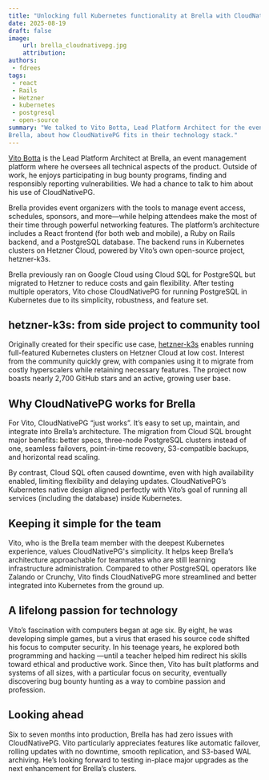 ```yaml
---
title: "Unlocking full Kubernetes functionality at Brella with CloudNativePG and Hetzner"
date: 2025-08-19
draft: false
image:
    url: brella_cloudnativepg.jpg
    attribution:
authors:
 - fdrees
tags:
 - react
 - Rails
 - Hetzner
 - kubernetes
 - postgresql
 - open-source
summary: "We talked to Vito Botta, Lead Platform Architect for the event management platform 
Brella, about how CloudNativePG fits in their technology stack." 
---
```


[Vito Botta](https://www.linkedin.com/in/vitobotta/) is the Lead Platform Architect at Brella, an event management 
platform where he oversees all technical aspects of the product. Outside of 
work, he enjoys participating in bug bounty programs, finding and responsibly 
reporting vulnerabilities. We had a chance to talk to him about his use of 
CloudNativePG.

Brella provides event organizers with the tools to manage event access, 
schedules, sponsors, and more—while helping attendees make the most of 
their time through powerful networking features. The platform’s architecture 
includes a React frontend (for both web and mobile), a Ruby on Rails backend, 
and a PostgreSQL database. The backend runs in Kubernetes clusters on Hetzner 
Cloud, powered by Vito’s own open-source project, hetzner-k3s.

Brella previously ran on Google Cloud using Cloud SQL for PostgreSQL but 
migrated to Hetzner to reduce costs and gain flexibility. After testing multiple 
operators, Vito chose CloudNativePG for running PostgreSQL in Kubernetes due to 
its simplicity, robustness, and feature set.

## hetzner-k3s: from side project to community tool
Originally created for their specific use case, [hetzner-k3s](https://github.com/vitobotta/hetzner-k3s) enables running 
full-featured Kubernetes clusters on Hetzner Cloud at low cost. Interest from 
the community quickly grew, with companies using it to migrate from costly 
hyperscalers while retaining necessary features. The project now boasts nearly 
2,700 GitHub stars and an active, growing user base.

## Why CloudNativePG works for Brella

For Vito, CloudNativePG “just works”. It’s easy to set up, maintain, and
integrate into Brella’s architecture. The migration from Cloud SQL brought major 
benefits: better specs, three-node PostgreSQL clusters instead of one, seamless 
failovers, point-in-time recovery, S3-compatible backups, and horizontal read 
scaling.

By contrast, Cloud SQL often caused downtime, even with high availability 
enabled, limiting flexibility and delaying updates. CloudNativePG’s Kubernetes 
native design aligned perfectly with Vito’s goal of running all services 
(including the database) inside Kubernetes.

## Keeping it simple for the team

Vito, who is the Brella team member with the deepest Kubernetes experience, 
values CloudNativePG's simplicity. It helps keep Brella’s architecture 
approachable for teammates who are still learning infrastructure administration. 
Compared to other PostgreSQL operators like Zalando or Crunchy, Vito finds 
CloudNativePG more streamlined and better integrated into Kubernetes from the 
ground up.

## A lifelong passion for technology
Vito’s fascination with computers began at age six. By eight, he was developing 
simple games, but a virus that erased his source code shifted his focus to 
computer security. In his teenage years, he explored both programming and hacking
—until a teacher helped him redirect his skills toward ethical and productive work. 
Since then, Vito has built platforms and systems of all sizes, with a particular 
focus on security, eventually discovering bug bounty hunting as a way to combine 
passion and profession.

## Looking ahead

Six to seven months into production, Brella has had zero issues with 
CloudNativePG. Vito particularly appreciates features like automatic failover, 
rolling updates with no downtime, smooth replication, and S3-based WAL 
archiving. He’s looking forward to testing in-place major upgrades as the next 
enhancement for Brella’s clusters.
